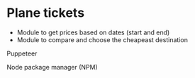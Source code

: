 # Plane tickets

- Module to get prices based on dates (start and end)
- Module to compare and choose the cheapeast destination

Puppeteer

Node package manager (NPM)